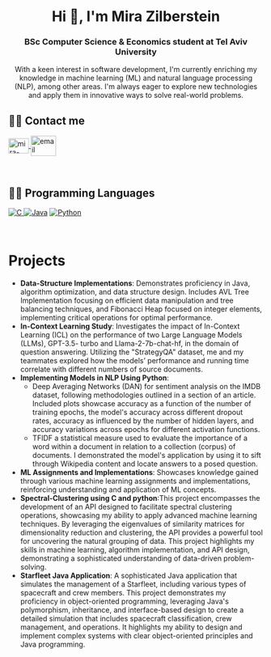 <h1 align="center">Hi 👋, I'm Mira Zilberstein</h1>
<h3 align="center">BSc Computer Science & Economics student at Tel Aviv University</h3>
<p align="center">With a keen interest in software development, I'm currently enriching my knowledge in machine learning (ML) and natural language processing (NLP), among other areas. I'm always eager to explore new technologies and apply them in innovative ways to solve real-world problems.</p>
<p align="center"> 

<h2>👨‍💻 Contact me</h2>
<p align="left">
<a href="https://linkedin.com/in/mira-zilberstein-a1aa331b5/" target="blank">
    <img align="center" src="https://raw.githubusercontent.com/rahuldkjain/github-profile-readme-generator/master/src/images/icons/Social/linked-in-alt.svg" alt="mira-zilberstein-a1aa331b5/" height="30" width="40" />
</a>
<a href="mailto:zvmira@gmail.com" target="blank">
    <img align="center" src="https://www.freepnglogos.com/uploads/email-png/email-western-libraries-12.png" alt="email" height="40" width="50" />
</a>
</p>
<br>

<h2>👨‍💻 Programming Languages</h2>

<a href="#"><img alt="C" src="https://img.shields.io/badge/C-A8B9CC?logo=c&logoColor=fff&style=flat">
<a href="https://www.java.com/"><img alt="Java" src="https://custom-icon-badges.demolab.com/badge/Java-007396.svg?logo=java&logoColor=white"></a>
<a href="https://www.python.org/"><img alt="Python" src="https://img.shields.io/badge/Python-3776AB?logo=python&logoColor=fff&style=flat"></a>
</div>

<br>

# Projects

- **Data-Structure Implementations**: Demonstrates proficiency in Java, algorithm optimization, and data structure design. Includes AVL Tree Implementation focusing on efficient data manipulation and tree balancing techniques, and Fibonacci Heap focused on integer elements, implementing critical operations for optimal performance.
- **In-Context Learning Study**: Investigates the impact of In-Context Learning (ICL) on the performance of two Large Language Models (LLMs), GPT-3.5- turbo and Llama-2-7b-chat-hf, in the domain of question answering. Utilizing the "StrategyQA" dataset, me and my teammates explored how the models’ performance and running time correlate with different numbers of source documents.
- **Implementing Models in NLP Using Python**: 
  - Deep Averaging Networks (DAN) for sentiment analysis on the IMDB dataset, following methodologies outlined in a section of an article. Included plots showcase accuracy as a function of the number of training epochs, the model's accuracy across different dropout rates, accuracy as influenced by the number of hidden layers, and accuracy variations across epochs for different activation functions.
  - TFIDF  a statistical measure used to evaluate the importance of a word within a document in relation to a collection (corpus) of documents. I demonstrated the model's application by using it to sift through Wikipedia content and locate answers to a posed question.
- **ML Assignments and Implementations**: Showcases knowledge gained through various machine learning assignments and implementations, reinforcing understanding and application of ML concepts.
- **Spectral-Clustering using C and python**:This project encompasses the development of an API designed to facilitate spectral clustering operations, showcasing my ability to apply advanced machine learning techniques. By leveraging the eigenvalues of similarity matrices for dimensionality reduction and clustering, the API provides a powerful tool for uncovering the natural grouping of data. This project highlights my skills in machine learning, algorithm implementation, and API design, demonstrating a sophisticated understanding of data-driven problem-solving.
- **Starfleet Java Application**: A sophisticated Java application that simulates the management of a Starfleet, including various types of spacecraft and crew members. This project demonstrates my proficiency in object-oriented programming, leveraging Java's polymorphism, inheritance, and interface-based design to create a detailed simulation that includes spacecraft classification, crew management, and operations. It highlights my ability to design and implement complex systems with clear object-oriented principles and Java programming.


